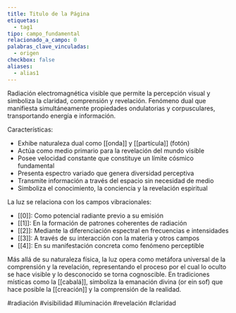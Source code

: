 ```yaml
---
title: Titulo de la Página
etiquetas:
  - tag1
tipo: campo_fundamental
relacionado_a_campo: 0
palabras_clave_vinculadas:
  - origen
checkbox: false
aliases:
  - alias1
---
```


Radiación electromagnética visible que permite la percepción visual y simboliza la claridad, comprensión y revelación. Fenómeno dual que manifiesta simultáneamente propiedades ondulatorias y corpusculares, transportando energía e información.

Características:
- Exhibe naturaleza dual como [[onda]] y [[partícula]] (fotón)
- Actúa como medio primario para la revelación del mundo visible
- Posee velocidad constante que constituye un límite cósmico fundamental
- Presenta espectro variado que genera diversidad perceptiva
- Transmite información a través del espacio sin necesidad de medio
- Simboliza el conocimiento, la conciencia y la revelación espiritual

La luz se relaciona con los campos vibracionales:
- [[0]]: Como potencial radiante previo a su emisión
- [[1]]: En la formación de patrones coherentes de radiación
- [[2]]: Mediante la diferenciación espectral en frecuencias e intensidades
- [[3]]: A través de su interacción con la materia y otros campos
- [[4]]: En su manifestación concreta como fenómeno perceptible

Más allá de su naturaleza física, la luz opera como metáfora universal de la comprensión y la revelación, representando el proceso por el cual lo oculto se hace visible y lo desconocido se torna cognoscible. En tradiciones místicas como la [[cabalá]], simboliza la emanación divina (or ein sof) que hace posible la [[creación]] y la comprensión de la realidad.

#radiación #visibilidad #iluminación #revelación #claridad
